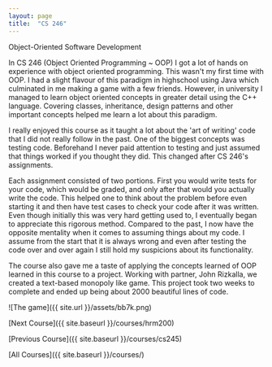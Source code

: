```yaml
---
layout: page
title:  "CS 246"
---
```


Object-Oriented Software Development


In CS 246 (Object Oriented Programming ~ OOP) I got a lot of hands on experience with object oriented programming. This wasn't my first time with OOP. I had a slight flavour of this paradigm in highschool using Java which culminated in me making a game with a few friends. However, in university I managed to learn object oriented concepts in greater detail using the C++ language. Covering classes, inheritance, design patterns and other important concepts helped me learn a lot about this paradigm.

I really enjoyed this course as it taught a lot about the 'art of writing' code that I did not really follow in the past. One of the biggest concepts was testing code. Beforehand I never paid attention to testing and just assumed that things worked if you thought they did. This changed after CS 246's assignments.

Each assignment consisted of two portions. First you would write tests for your code, which would be graded, and only after that would you actually write the code. This helped one to think about the problem before even starting it and then have test cases to check your code after it was written. Even though initially this was very hard getting used to, I eventually began to appreciate this rigorous method. Compared to the past, I now have the opposite mentality when it comes to assuming things about my code. I assume from the start that it is always wrong and even after testing the code over and over again I still hold my suspicions about its functionality.

The course also gave me a taste of applying the concepts learned of OOP learned in this course to a project. Working with partner, John Rizkalla, we created a text-based monopoly like game. This project took two weeks to complete and ended up being about 2000 beautiful lines of code.

![The game]({{ site.url }}/assets/bb7k.png)


[Next Course]({{ site.baseurl }}/courses/hrm200)

[Previous Course]({{ site.baseurl }}/courses/cs245)

[All Courses]({{ site.baseurl }}/courses/)

